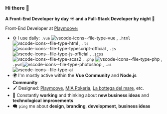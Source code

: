 ### Hi there 👋

**A Front-End Developer by day ☀️ and a Full-Stack Developer by night 🌙**

Front-End Developer at [Playmoove](https://playmoove.com "Turn your smart mobility idea into a successfull business");

- ⚙️ I use daily: `.vue` ![vscode-icons--file-type-vue](https://github.com/user-attachments/assets/a5f6ab32-09db-4842-865f-3a4331d91841)
, `.html` ![vscode-icons--file-type-html](https://github.com/user-attachments/assets/4565917c-d634-4740-9f93-1e0ae81f0223)
, `.ts` ![vscode-icons--file-type-typescript-official](https://github.com/user-attachments/assets/aaebbe22-2c8b-4fee-adcd-ae5b8e9ce725)
, `.js` ![vscode-icons--file-type-js-official](https://github.com/user-attachments/assets/cda1cfb0-aa56-4bce-b092-d81705eb2854)
, `.scss` ![vscode-icons--file-type-scss2](https://github.com/user-attachments/assets/01144ed3-d234-4a62-92c1-d5d8fffa8b92)
, `.php` ![vscode-icons--file-type-php](https://github.com/user-attachments/assets/7782977d-f6c2-4946-a591-7781bfe6b1bb)
, `.psd` ![vscode-icons--file-type-photoshop](https://github.com/user-attachments/assets/ec0c1288-51a9-463a-bd54-2e0a980147fd)
, `.ai` ![vscode-icons--file-type-ai](https://github.com/user-attachments/assets/bf3eeeb8-454e-4156-8f5b-fb369c5c241f)
- 🌍 I'm mostly active within the **Vue Community** and **Node.js Community**
- 🖌️ Designed: [Playmoove](https://playmoove.com "Turn your smart mobility idea into a succesfull business"), [MIA Pokeria](https://miapokeria.it), [La bottega del mare](https://www.labottegadelmareuta.it), etc.
- 🧠 Constantly **working** and thinking about **new business ideas** and **technological improvements**
- 🗨️ `ping` me about **design**, **branding**, **development**, **business ideas**

